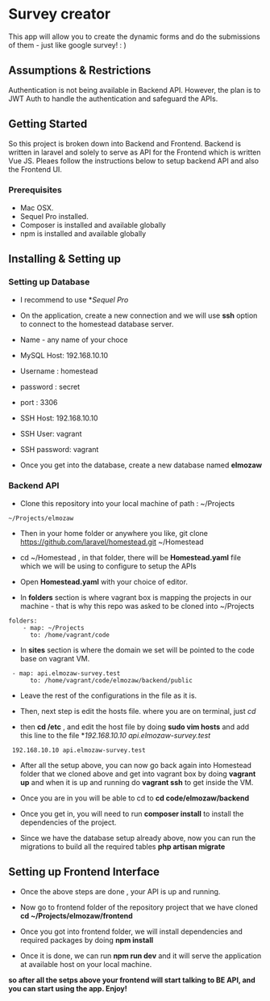 # Survey creator

This app will allow you to create the dynamic forms and do the submissions of them - just like google survey! : ) 

## Assumptions & Restrictions
Authentication is not being available in Backend API. However, the plan is to JWT Auth to handle the authentication and safeguard the APIs. 

## Getting Started

So this project is broken down into Backend and Frontend. Backend is written in laravel and solely to serve as API for the Frontend which is written Vue JS. Pleaes follow the instructions below to setup backend API and also the Frontend UI. 

### Prerequisites
* Mac OSX. 
* Sequel Pro installed.
* Composer is installed and available globally 
* npm is installed and available globally 

## Installing & Setting up

### Setting up Database 
* I recommend to use **Sequel Pro* 
* On the application, create a new connection and we will use **ssh** option to connect to the homestead database server. 
* Name - any name of your choce 
* MySQL Host: 192.168.10.10
* Username : homestead
* password : secret
* port : 3306
* SSH Host: 192.168.10.10
* SSH User: vagrant
* SSH password: vagrant

* Once you get into the database, create a new database named **elmozaw** 

### Backend API 
* Clone this repository into your local machine of path : ~/Projects
```
~/Projects/elmozaw
```

* Then in your home folder or anywhere you like, git clone https://github.com/laravel/homestead.git ~/Homestead

* cd ~/Homestead , in that folder, there will be **Homestead.yaml** file which we will be using to configure to setup the APIs

* Open **Homestead.yaml** with your choice of editor. 

* In **folders** section is where vagrant box is mapping the projects in our machine - that is why this repo was asked to be cloned into ~/Projects
```
folders:
    - map: ~/Projects
      to: /home/vagrant/code
```

* In **sites** section is where the domain we set will be pointed to the code base on vagrant VM. 
```
 - map: api.elmozaw-survey.test
      to: /home/vagrant/code/elmozaw/backend/public
```

* Leave the rest of the configurations in the file as it is. 

* Then, next step is edit the hosts file. where you are on terminal, just *cd* 

* then **cd /etc** , and edit the host file by doing **sudo vim hosts** and add this line to the file **192.168.10.10 api.elmozaw-survey.test*
```
 192.168.10.10 api.elmozaw-survey.test
```

* After all the setup above, you can now go back again into Homestead folder that we cloned above and get into vagrant box by doing **vagrant up** and when it is up and running do **vagrant ssh** to get inside the VM. 

* Once you are in you will be able to cd to **cd code/elmozaw/backend** 

* Once you get in, you will need to run **composer install** to install the dependencies of the project. 

* Since we have the database setup already above, now you can run the migrations to build all the required tables **php artisan migrate** 



## Setting up Frontend Interface

* Once the above steps are done , your API is up and running. 

* Now go to frontend folder of the repository project that we have cloned **cd ~/Projects/elmozaw/frontend** 

* Once you got into frontend folder, we will install dependencies and required packages by doing **npm install**

* Once it is done, we can run **npm run dev** and it will serve the application at available host on your local machine. 


**so after all the setps above your frontend will start talking to BE API, and you can start using the app. Enjoy!**
